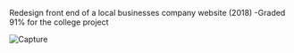 Redesign front end of a local businesses company website (2018)
-Graded 91% for the college project

![Capture](https://user-images.githubusercontent.com/45154877/87346386-99032680-c51f-11ea-8e1f-2ba63947e4a4.PNG)
